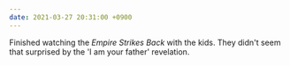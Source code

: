 ```yaml
---
date: 2021-03-27 20:31:00 +0900
---
```


Finished watching the _Empire Strikes Back_ with the kids. They didn't seem that surprised by the 'I am your father' revelation.
